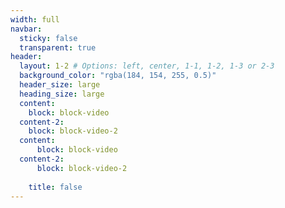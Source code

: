 ```yaml
---
width: full
navbar:
  sticky: false
  transparent: true
header:
  layout: 1-2 # Options: left, center, 1-1, 1-2, 1-3 or 2-3
  background_color: "rgba(184, 154, 255, 0.5)"
  header_size: large
  heading_size: large
  content:
    block: block-video
  content-2:
    block: block-video-2
  content:
      block: block-video
  content-2:
      block: block-video-2
      
    title: false
---
```

